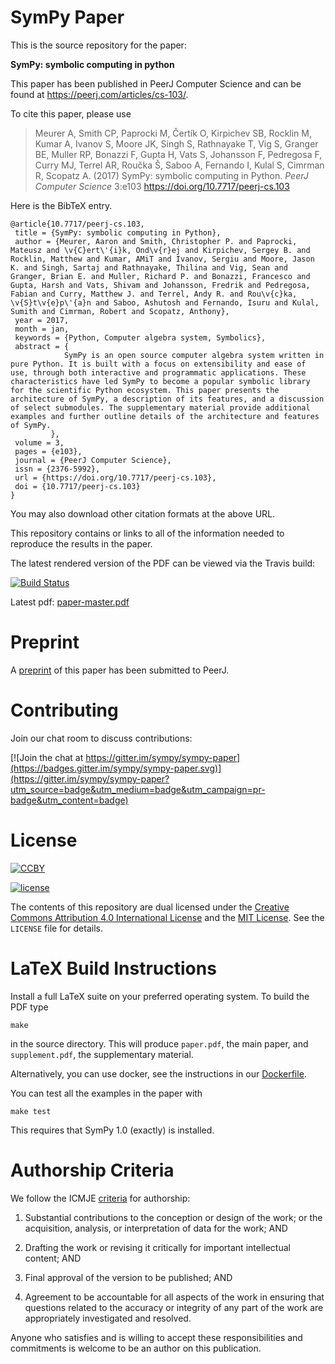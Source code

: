 # SymPy Paper

This is the source repository for the paper:

**SymPy: symbolic computing in python**

This paper has been published in PeerJ Computer Science and can be found at
https://peerj.com/articles/cs-103/.

To cite this paper, please use

> Meurer A, Smith CP, Paprocki M, Čertík O, Kirpichev SB, Rocklin M, Kumar A,
Ivanov S, Moore JK, Singh S, Rathnayake T, Vig S, Granger BE, Muller RP,
Bonazzi F, Gupta H, Vats S, Johansson F, Pedregosa F, Curry MJ, Terrel AR,
Roučka Š, Saboo A, Fernando I, Kulal S, Cimrman R, Scopatz A. (2017) SymPy:
symbolic computing in Python. *PeerJ Computer Science* 3:e103
https://doi.org/10.7717/peerj-cs.103

Here is the BibTeX entry.

```
@article{10.7717/peerj-cs.103,
 title = {SymPy: symbolic computing in Python},
 author = {Meurer, Aaron and Smith, Christopher P. and Paprocki, Mateusz and \v{C}ert\'{i}k, Ond\v{r}ej and Kirpichev, Sergey B. and Rocklin, Matthew and Kumar, AMiT and Ivanov, Sergiu and Moore, Jason K. and Singh, Sartaj and Rathnayake, Thilina and Vig, Sean and Granger, Brian E. and Muller, Richard P. and Bonazzi, Francesco and Gupta, Harsh and Vats, Shivam and Johansson, Fredrik and Pedregosa, Fabian and Curry, Matthew J. and Terrel, Andy R. and Rou\v{c}ka, \v{S}t\v{e}p\'{a}n and Saboo, Ashutosh and Fernando, Isuru and Kulal, Sumith and Cimrman, Robert and Scopatz, Anthony},
 year = 2017,
 month = jan,
 keywords = {Python, Computer algebra system, Symbolics},
 abstract = {
            SymPy is an open source computer algebra system written in pure Python. It is built with a focus on extensibility and ease of use, through both interactive and programmatic applications. These characteristics have led SymPy to become a popular symbolic library for the scientific Python ecosystem. This paper presents the architecture of SymPy, a description of its features, and a discussion of select submodules. The supplementary material provide additional examples and further outline details of the architecture and features of SymPy.
         },
 volume = 3,
 pages = {e103},
 journal = {PeerJ Computer Science},
 issn = {2376-5992},
 url = {https://doi.org/10.7717/peerj-cs.103},
 doi = {10.7717/peerj-cs.103}
}
```

You may also download other citation formats at the above URL.

This repository contains or links to all of the information needed to reproduce
the results in the paper.

The latest rendered version of the PDF can be viewed via the Travis build:

[![Build Status](https://travis-ci.org/sympy/sympy-paper.svg?branch=master)](https://travis-ci.org/sympy/sympy-paper)

Latest pdf: [paper-master.pdf](https://github.com/isuruf-bot/sympy-paper/blob/pdfs/paper-master.pdf)

# Preprint

A [preprint](https://peerj.com/preprints/2083/) of this paper has been submitted to
PeerJ.

# Contributing

Join our chat room to discuss contributions:

[![Join the chat at https://gitter.im/sympy/sympy-paper](https://badges.gitter.im/sympy/sympy-paper.svg)](https://gitter.im/sympy/sympy-paper?utm_source=badge&utm_medium=badge&utm_campaign=pr-badge&utm_content=badge)

# License

[![CCBY](https://i.creativecommons.org/l/by/4.0/80x15.png)](http://creativecommons.org/licenses/by/4.0)

[![license](https://img.shields.io/github/license/mashape/apistatus.svg?maxAge=2592000)]()

The contents of this repository are dual licensed under the [Creative Commons
Attribution 4.0 International
License](http://creativecommons.org/licenses/by/4.0) and the [MIT
License](https://opensource.org/licenses/MIT). See the `LICENSE` file for
details.

# LaTeX Build Instructions

Install a full LaTeX suite on your preferred operating system. To build the
PDF type

    make

in the source directory. This will produce `paper.pdf`, the main paper, and
`supplement.pdf`, the supplementary material.

Alternatively, you can use docker, see the instructions in our
[Dockerfile](https://github.com/sympy/sympy-paper/blob/master/Dockerfile).

You can test all the examples in the paper with

    make test

This requires that SymPy 1.0 (exactly) is installed.

# Authorship Criteria

We follow the ICMJE [criteria](http://www.icmje.org/recommendations/browse/roles-and-responsibilities/defining-the-role-of-authors-and-contributors.html#two)
for authorship:

1. Substantial contributions to the conception or design of the work; or the
   acquisition, analysis, or interpretation of data for the work; AND

2. Drafting the work or revising it critically for important intellectual
   content; AND

3. Final approval of the version to be published; AND

4. Agreement to be accountable for all aspects of the work in ensuring that
   questions related to the accuracy or integrity of any part of the work are
   appropriately investigated and resolved.

Anyone who satisfies and is willing to accept these responsibilities and
commitments is welcome to be an author on this publication.
